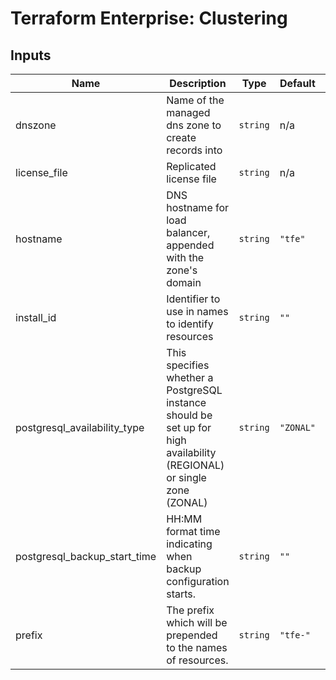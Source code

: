 # Terraform Enterprise: Clustering

## Inputs

| Name | Description | Type | Default | Required |
|------|-------------|------|---------|:-----:|
| dnszone | Name of the managed dns zone to create records into | `string` | n/a | yes |
| license\_file | Replicated license file | `string` | n/a | yes |
| hostname | DNS hostname for load balancer, appended with the zone's domain | `string` | `"tfe"` | no |
| install\_id | Identifier to use in names to identify resources | `string` | `""` | no |
| postgresql\_availability\_type | This specifies whether a PostgreSQL instance should be set up for high availability (REGIONAL) or single zone (ZONAL) | `string` | `"ZONAL"` | no |
| postgresql\_backup\_start\_time | HH:MM format time indicating when backup configuration starts. | `string` | `""` | no |
| prefix | The prefix which will be prepended to the names of resources. | `string` | `"tfe-"` | no |


